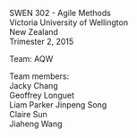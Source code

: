 SWEN 302 - Agile Methods<br />
Victoria University of Wellington<br />
New Zealand<br />
Trimester 2, 2015<br />

Team: AQW

Team members:<br />
Jacky Chang<br />
Geoffrey Longuet<br />
Liam Parker
Jinpeng Song<br />
Claire Sun<br />
Jiaheng Wang

